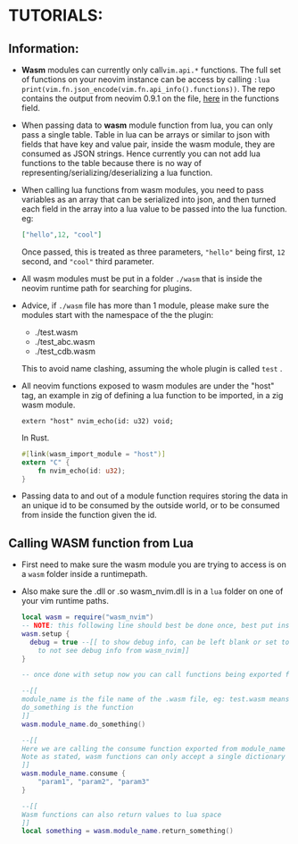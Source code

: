 # TUTORIALS:

## Information:

- **Wasm** modules can currently only  call`vim.api.*` functions. The full set of functions on your neovim instance can be access by calling `:lua print(vim.fn.json_encode(vim.fn.api_info().functions))`. The repo contains the output from neovim 0.9.1 on the file, [here](./api_info_v0.9.1.json) in the functions field.

- When passing data to **wasm** module function from lua, you can only pass a single table. Table in lua can be arrays or similar to json with fields that have key and value pair, inside the wasm module, they are consumed as JSON strings. Hence currently you can not add lua functions to the table because there is no way of representing/serializing/deserializing a lua function.

- When calling lua functions from wasm modules, you need to pass variables as an array that can be serialized into json, and then turned each field in the array into a lua value to be passed into the lua function. eg:

  ```json
  ["hello",12, "cool"]
  ```

  Once passed, this is treated as three parameters, `"hello"` being first, `12` second, and `"cool"` third parameter.

- All wasm modules must be put in a folder `./wasm` that is inside the neovim runtime path for searching for plugins.

- Advice, if `./wasm` file has more than 1 module, please make sure the modules start with the namespace of the the plugin:

  - ./test.wasm
  - ./test_abc.wasm
  - ./test_cdb.wasm

  This to avoid name clashing, assuming the whole plugin is called `test` .

- All neovim functions exposed to wasm modules are under the "host" tag, an example in zig of defining a lua function to be imported, in a zig wasm module.

  ```zig
  extern "host" nvim_echo(id: u32) void;
  ```

  In Rust.

  ```rust
  #[link(wasm_import_module = "host")]
  extern "C" {
      fn nvim_echo(id: u32);
  }
  ```

  

- Passing data to and out of a module function requires storing the data in an unique id to be consumed by the outside world, or to be consumed from inside the function given the id.



## Calling WASM function from Lua

- First need to make sure the wasm module you are trying to access is on a `wasm` folder inside a runtimepath.

- Also make sure the .dll or .so wasm_nvim.dll is in a `lua` folder on one of your vim runtime paths.

  ```lua
  local wasm = require("wasm_nvim")
  -- NOTE: this following line should best be done once, best put inside your init.lua
  wasm.setup {
    debug = true --[[ to show debug info, can be left blank or set to false 
      to not see debug info from wasm_nvim]]
  }
  
  -- once done with setup now you can call functions being exported from wasm modules.
  
  --[[
  module_name is the file name of the .wasm file, eg: test.wasm means the module being used is the test module.
  do_something is the function
  ]]
  wasm.module_name.do_something()
  
  --[[
  Here we are calling the consume function exported from module_name wasm module.
  Note as stated, wasm functions can only accept a single dictionary or array as param, passing files to
  ]]
  wasm.module_name.consume {
      "param1", "param2", "param3"
  }
  
  --[[
  Wasm functions can also return values to lua space
  ]]
  local something = wasm.module_name.return_something()
  
  ```

  